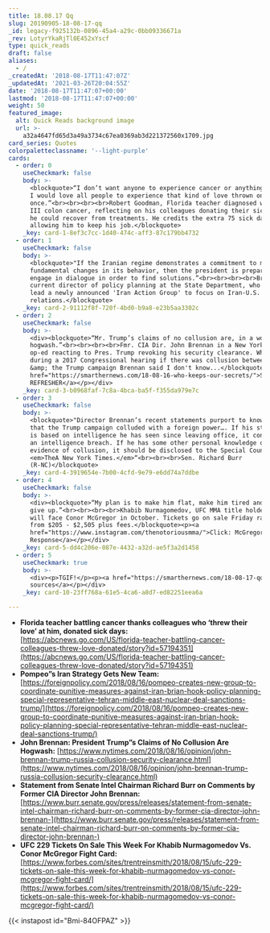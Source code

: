 ```yaml
---
title: 18.08.17 Qq
slug: 20190905-18-08-17-qq
_id: legacy-f925132b-0896-45a4-a29c-0bb09336671a
_rev: LotyrYkaRjTl0E452xYscf
type: quick_reads
draft: false
aliases:
  - /
_createdAt: '2018-08-17T11:47:07Z'
_updatedAt: '2021-03-26T20:04:55Z'
date: '2018-08-17T11:47:07+00:00'
lastmod: '2018-08-17T11:47:07+00:00'
weight: 50
featured_image:
  alt: Quick Reads background image
  url: >-
    a32a4647fd65d3a49a3734c67ea0369ab3d221372560x1709.jpg
card_series: Quotes
colorpaletteclassname: '--light-purple'
cards:
  - order: 0
    useCheckmark: false
    body: >-
      <blockquote>“I don’t want anyone to experience cancer or anything bad, but
      I would love all people to experience that kind of love thrown on you at
      once.”<br><br><br><br>Robert Goodman, Florida teacher diagnosed with stage
      III colon cancer, reflecting on his colleagues donating their sick days so
      he could recover from treatments. He credits the extra 75 sick days for
      allowing him to keep his job.</blockquote>
    _key: card-1-8ef3c7cc-1d40-474c-aff3-87c179bb4732
  - order: 1
    useCheckmark: false
    body: >-
      <blockquote>"If the Iranian regime demonstrates a commitment to make
      fundamental changes in its behavior, then the president is prepared to
      engage in dialogue in order to find solutions.”<br><br><br><br>Brian Hook,
      current director of policy planning at the State Department, who will now
      lead a newly announced 'Iran Action Group' to focus on Iran-U.S.
      relations.</blockquote>
    _key: card-2-91112f8f-720f-4bd0-b9a8-e23b5aa3302c
  - order: 2
    useCheckmark: false
    body: >-
      <div><blockquote>“Mr. Trump’s claims of no collusion are, in a word,
      hogwash.”<br><br><br><br>Fmr. CIA Dir. John Brennan in a New York Times
      op-ed reacting to Pres. Trump revoking his security clearance. When asked
      during a 2017 Congressional hearing if there was collusion between Russia
      &amp; the Trump campaign Brennan said I don't know...</blockquote><p><a
      href="https://smarthernews.com/18-08-16-who-keeps-our-secrets/">SMARTHER
      REFRESHER</a></p></div>
    _key: card-3-b0968faf-7c8a-4bca-ba5f-f355da979e7c
  - order: 3
    useCheckmark: false
    body: >-
      <blockquote>"Director Brennan’s recent statements purport to know as fact
      that the Trump campaign colluded with a foreign power…. If his statement
      is based on intelligence he has seen since leaving office, it constitutes
      an intelligence breach. If he has some other personal knowledge of or
      evidence of collusion, it should be disclosed to the Special Counsel, notA
      <em>TheA New York Times.</em>“<br><br><br>Sen. Richard Burr
      (R-NC)</blockquote>
    _key: card-4-3919654e-7b00-4cfd-9e79-e6dd74a7ddbe
  - order: 4
    useCheckmark: false
    body: >-
      <div><blockquote>“My plan is to make him flat, make him tired and make him
      give up.”<br><br><br><br>Khabib Nurmagomedov, UFC MMA title holder who
      will face Conor McGregor in October. Tickets go on sale Friday ranging
      from $205 - $2,505 plus fees.</blockquote><p><a
      href="https://www.instagram.com/thenotoriousmma/">Click: McGregor's
      Response</a></p></div>
    _key: card-5-dd4c206e-087e-4432-a32d-ae5f3a2d1458
  - order: 5
    useCheckmark: true
    body: >-
      <div><p>TGIF!</p><p><a href="https://smarthernews.com/18-08-17-qq/">view
      sources</a></p></div>
    _key: card-10-23ff768a-61e5-4ca6-a8d7-ed82251eea6a

---
```

* **Florida teacher battling cancer thanks colleagues who ‘threw their love’ at him, donated sick days:**  
[https://abcnews.go.com/US/florida-teacher-battling-cancer-colleagues-threw-love-donated/story?id=57194351](https://abcnews.go.com/US/florida-teacher-battling-cancer-colleagues-threw-love-donated/story?id=57194351)
* **Pompeo”s Iran Strategy Gets New Team:**  
[https://foreignpolicy.com/2018/08/16/pompeo-creates-new-group-to-coordinate-punitive-measures-against-iran-brian-hook-policy-planning-special-representative-tehran-middle-east-nuclear-deal-sanctions-trump/](https://foreignpolicy.com/2018/08/16/pompeo-creates-new-group-to-coordinate-punitive-measures-against-iran-brian-hook-policy-planning-special-representative-tehran-middle-east-nuclear-deal-sanctions-trump/)
* **John Brennan: President Trump”s Claims of No Collusion Are Hogwash:** [https://www.nytimes.com/2018/08/16/opinion/john-brennan-trump-russia-collusion-security-clearance.html](https://www.nytimes.com/2018/08/16/opinion/john-brennan-trump-russia-collusion-security-clearance.html)
* **Statement from Senate Intel Chairman Richard Burr on Comments by Former CIA Director John Brennan:**  
[https://www.burr.senate.gov/press/releases/statement-from-senate-intel-chairman-richard-burr-on-comments-by-former-cia-director-john-brennan-](https://www.burr.senate.gov/press/releases/statement-from-senate-intel-chairman-richard-burr-on-comments-by-former-cia-director-john-brennan-)
* **UFC 229 Tickets On Sale This Week For Khabib Nurmagomedov Vs. Conor McGregor Fight Card:**  
[https://www.forbes.com/sites/trentreinsmith/2018/08/15/ufc-229-tickets-on-sale-this-week-for-khabib-nurmagomedov-vs-conor-mcgregor-fight-card/](https://www.forbes.com/sites/trentreinsmith/2018/08/15/ufc-229-tickets-on-sale-this-week-for-khabib-nurmagomedov-vs-conor-mcgregor-fight-card/)

{{< instapost id="Bmi-84OFPAZ" >}}